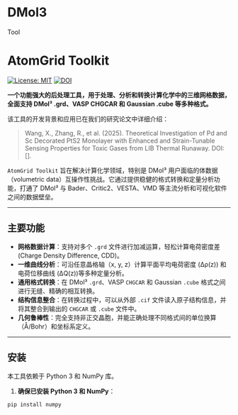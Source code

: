 # DMol3
Tool
# AtomGrid Toolkit

[![License: MIT](https://img.shields.io/badge/License-MIT-yellow.svg)](https://opensource.org/licenses/MIT)
[![DOI](https://zenodo.org/badge/DOI/10.5281/zenodo.17089071.svg  )](https://doi.org/10.5281/zenodo.17089071) 

**一个功能强大的后处理工具，用于处理、分析和转换计算化学中的三维网格数据，全面支持 DMol³ .grd、VASP CHGCAR 和 Gaussian .cube 等多种格式。**

该工具的开发背景和应用已在我们的研究论文中详细介绍：
> Wang, X., Zhang, R., et al. (2025). Theoretical Investigation of Pd and Sc Decorated PtS2 Monolayer with Enhanced and Strain-Tunable Sensing Properties for Toxic Gases from LIB Thermal Runaway. DOI: [].

`AtomGrid Toolkit` 旨在解决计算化学领域，特别是 DMol³ 用户面临的体数据（volumetric data）互操作性挑战。它通过提供稳健的格式转换和定量分析功能，打通了 DMol³ 与 Bader、Critic2、VESTA、VMD 等主流分析和可视化软件之间的数据壁垒。

---

## 主要功能

*   **网格数据计算**：支持对多个 `.grd` 文件进行加减运算，轻松计算电荷密度差 (Charge Density Difference, CDD)。
*   **一维曲线分析**：可沿任意晶格轴（x, y, z）计算平面平均电荷密度 (Δρ(z)) 和电荷位移曲线 (ΔQ(z))等多种定量分析。
*   **通用格式转换**：在 DMol³ `.grd`、VASP `CHGCAR` 和 Gaussian `.cube` 格式之间进行无缝、精确的相互转换。
*   **结构信息整合**：在转换过程中，可以从外部 `.cif` 文件读入原子结构信息，并将其整合到输出的 `CHGCAR` 或 `.cube` 文件中。
*   **几何鲁棒性**：完全支持非正交晶胞，并能正确处理不同格式间的单位换算（Å/Bohr）和坐标系定义。

---

## 安装

本工具依赖于 Python 3 和 NumPy 库。

1.  **确保已安装 Python 3 和 NumPy**：
```bash
pip install numpy
